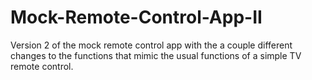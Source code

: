 # Mock-Remote-Control-App-II

Version 2 of the mock remote control app with the a couple different changes to the functions that mimic the usual functions of a simple TV remote control.
